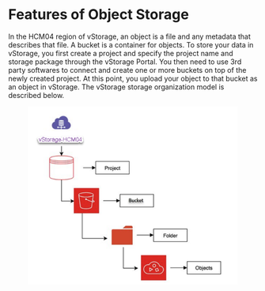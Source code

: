 # Features of Object Storage

In the HCM04 region of vStorage, an object is a file and any metadata that describes that file. A bucket is a container for objects. To store your data in vStorage, you first create a project and specify the project name and storage package through the vStorage Portal. You then need to use 3rd party softwares to connect and create one or more buckets on top of the newly created project. At this point, you upload your object to that bucket as an object in vStorage. The vStorage storage organization model is described below.

<figure><img src="../../../../.gitbook/assets/image (23) (1) (1).png" alt=""><figcaption></figcaption></figure>
